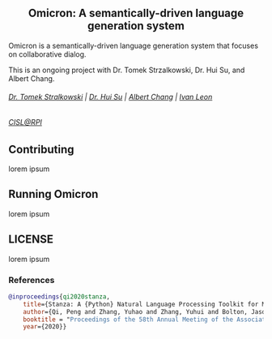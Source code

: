 <h2 align="center">Omicron: A semantically-driven language generation system</h2>

Omicron is a semantically-driven language generation system that focuses on collaborative dialog.  
 
This is an ongoing project with Dr. Tomek Strzalkowski, Dr. Hui Su, and Albert Chang. 


###### [Dr. Tomek Stralkowski](https://faculty.rpi.edu/node/36316 "Dr. Tomek Strzalkowski") | [Dr. Hui Su](https://cisl.rpi.edu/people/faculty/hui-su "Dr. Hui Su") | [Albert Chang](https://cisl.rpi.edu/people/students/albert-chang "Albert Chang") | [Ivan Leon](https://ivanleon.net "Ivan Leon")
###### [CISL@RPI](https://cisl.rpi.edu/ "CISL")

## Contributing

lorem ipsum

## Running Omicron

lorem ipsum

## LICENSE
lorem ipsum

### References
```bibtex
@inproceedings{qi2020stanza,
    title={Stanza: A {Python} Natural Language Processing Toolkit for Many Human Languages},
    author={Qi, Peng and Zhang, Yuhao and Zhang, Yuhui and Bolton, Jason and Manning, Christopher D.},
    booktitle = "Proceedings of the 58th Annual Meeting of the Association for Computational Linguistics: System Demonstrations",
    year={2020}}
```